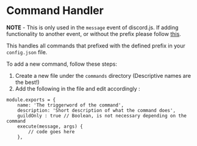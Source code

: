 # Command Handler

**NOTE** - This is only used in the `message` event of discord.js. If adding functionality to another event, or without the prefix please follow [this](events/eventHandlerREADME.md).

This handles all commands that prefixed with the defined prefix in your `config.json` file.

To add a new command, follow these steps: 

1. Create a new file under the `commands` directory (Descriptive names are the best!)
2. Add the following in the file and edit accordingly :
```
module.exports = {
	name: 'The triggerword of the command',
	description: 'Short description of what the command does',
    guildOnly : true // Boolean, is not necessary depending on the command
	execute(message, args) {
		// code goes here
	},
```